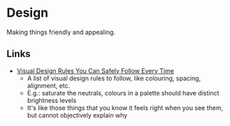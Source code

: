 # Design

Making things friendly and appealing.

## Links

- [Visual Design Rules You Can Safely Follow Every Time](https://anthonyhobday.com/sideprojects/saferules/)
  - A list of visual design rules to follow, like colouring, spacing, alignment,
    etc.
  - E.g.: saturate the neutrals, colours in a palette should have distinct
    brightness levels
  - It's like those things that you know it feels right when you see them, but
    cannot objectively explain why
